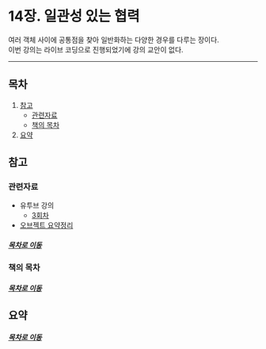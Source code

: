 14장. 일관성 있는 협력
=====
여러 객체 사이에 공통점을 찾아 일반화하는 다양한 경우를 다루는 장이다.  
이번 강의는 라이브 코딩으로 진행되었기에 강의 교안이 없다.
- - -
## 목차
1. [참고](#참고)
	* [관련자료](#관련자료)
	* [책의 목차](#책의-목차)
2. [요약](#요약)

## 참고
### 관련자료
* 유투브 강의
	* [3회차](https://www.youtube.com/watch?v=DiKZYKK3T6Q&feature=youtu.be&fbclid=IwAR32bxc_iTAzLy_fB9tWvPfpbWREoO6vsZg031O6LGkOVQo3xtp4SxDTulI)
* [오브젝트 요약정리](../../../book/object/README.md)

##### [목차로 이동](#목차)

### 책의 목차


##### [목차로 이동](#목차)

## 요약


##### [목차로 이동](#목차)